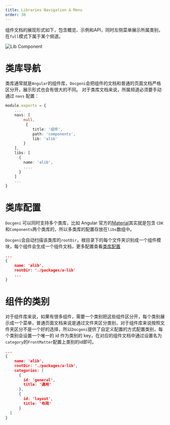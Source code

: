```yaml
---
title: Libraries Navigation & Menu
order: 30
---
```


组件文档的展现形式如下，包含概览、示例和API，同时左侧菜单展示所属类别，在`full`模式下属于某个频道。

![Lib Component](https://cdn.pingcode.com/open-sources/docgeni/lib-component.png)

# 类库导航
类库通常就是`Angular`的组件库，`Docgeni`会把组件的文档和普通的页面文档严格区分开，展示形式也会有很大的不同。
对于类库文档来说，所属频道必须要手动通过 `navs` 配置：

```ts
module.exports = {
    ...
    navs: [
        null,
         {
            title: '组件',
            path: 'components',
            lib: 'alib'
        }
    ],
    libs: [ 
      {
        name: 'alib',
        ....
      } 
    ]
    ...
}
```

# 类库配置
`Docgeni` 可以同时支持多个类库，比如 Angular 官方的[Material](https://material.angular.io/)其实就是包含 `CDK` 和`Components`两个类库的，所以多类库的配置存放在`libs`数组中。

`Docgeni`会自动扫描该类库的`rootDir`，根目录下的每个文件夹识别成一个组件模块，每个组件会生成一个组件文档，更多配置查看[类库配置](http://docgeni.org/configuration/lib)

```json
...
{
    name: 'alib',
    rootDir: './packages/a-lib'
    ...
}
```

# 组件的类别
对于组件库来说，如果有很多组件，需要一个类别把这些组件区分开，每个类别展示成一个菜单，普通页面文档来说是通过文件夹区分类别，对于组件库来说按照文件夹区分不是一个好的选择，所以`Docgeni`提供了自定义配置的方式配置类别，每个类别会设置一个唯一的 id 作为类别的 key，在对应的组件文档中通过设置名为`category`的`FrontMatter`配置上类别的id即可。

```json
...
{
    name: 'alib',
    rootDir: './packages/a-lib',
    categories: [
      {
        id: 'general',
        title: '通用'
      },
      {
        id: 'layout',
        title: '布局'
      }
  ]
}
```
